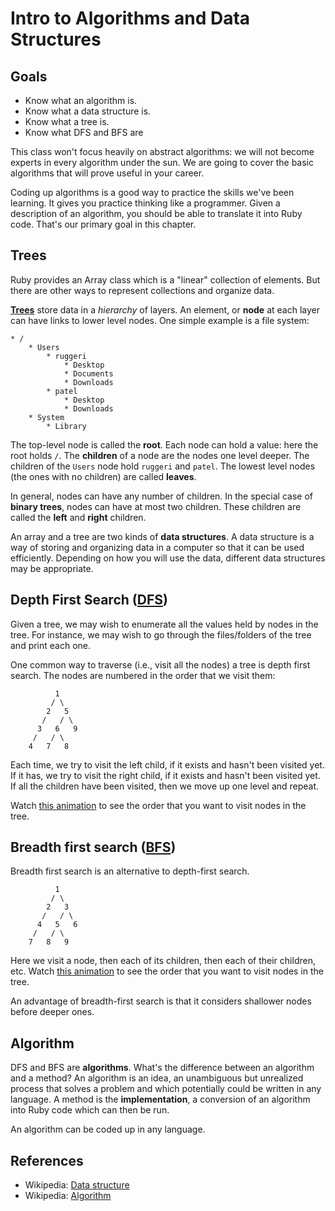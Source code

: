 # Intro to Algorithms and Data Structures

## Goals

*   Know what an algorithm is.
*   Know what a data structure is.
*   Know what a tree is.
*   Know what DFS and BFS are

This class won't focus heavily on abstract algorithms: we will not become experts in every algorithm under the sun. We are going to cover the basic algorithms that will prove useful in your career.

Coding up algorithms is a good way to practice the skills we've been learning. It gives you practice thinking like a programmer. Given a description of an algorithm, you should be able to translate it into Ruby code. That's our primary goal in this chapter.

## Trees

Ruby provides an Array class which is a "linear" collection of elements. But there are other ways to represent collections and organize data.

[**Trees**](http://en.wikipedia.org/wiki/Tree_data_structure) store data in a _hierarchy_ of layers. An element, or **node** at each layer can have links to lower level nodes. One simple example is a file system:

    * /
        * Users
            * ruggeri
                * Desktop
                * Documents
                * Downloads
            * patel
                * Desktop
                * Downloads
        * System
            * Library

The top-level node is called the **root**. Each node can hold a value: here the root holds `/`. The **children** of a node are the nodes one level deeper. The children of the `Users` node hold `ruggeri` and `patel`. The lowest level nodes (the ones with no children) are called **leaves**.

In general, nodes can have any number of children. In the special case of **binary trees**, nodes can have at most two children. These children are called the **left** and **right** children.

An array and a tree are two kinds of **data structures**. A data structure is a way of storing and organizing data in a computer so that it can be used efficiently. Depending on how you will use the data, different data structures may be appropriate.

## Depth First Search ([DFS](http://en.wikipedia.org/wiki/Depth-first_search))

Given a tree, we may wish to enumerate all the values held by nodes in the tree. For instance, we may wish to go through the files/folders of the tree and print each one.

One common way to traverse (i.e., visit all the nodes) a tree is depth first search. The nodes are numbered in the order that we visit them:

              1
             / \
            2   5
           /   / \
          3   6   9
         /   / \
        4   7   8

Each time, we try to visit the left child, if it exists and hasn't been visited yet. If it has, we try to visit the right child, if it exists and hasn't been visited yet. If all the children have been visited, then we move up one level and repeat.

Watch [this animation](https://upload.wikimedia.org/wikipedia/commons/7/7f/Depth-First-Search.gif) to see the order that you want to visit nodes in the tree.

## Breadth first search ([BFS](http://en.wikipedia.org/wiki/Breadth-first_search))

Breadth first search is an alternative to depth-first search.

              1
             / \
            2   3
           /   / \
          4   5   6
         /   / \
        7   8   9

Here we visit a node, then each of its children, then each of their children, etc. Watch [this animation](http://www.how2examples.com/artificial-intelligence/images/Breadth-First-Search.gif) to see the order that you want to visit nodes in the tree.

An advantage of breadth-first search is that it considers shallower nodes before deeper ones.

## Algorithm

DFS and BFS are **algorithms**. What's the difference between an algorithm and a method? An algorithm is an idea, an unambiguous but unrealized process that solves a problem and which potentially could be written in any language. A method is the **implementation**, a conversion of an algorithm into Ruby code which can then be run.

An algorithm can be coded up in any language.

## References

*   Wikipedia: [Data structure](http://en.wikipedia.org/wiki/Data_structure)
*   Wikipedia: [Algorithm](http://en.wikipedia.org/wiki/Algorithm)